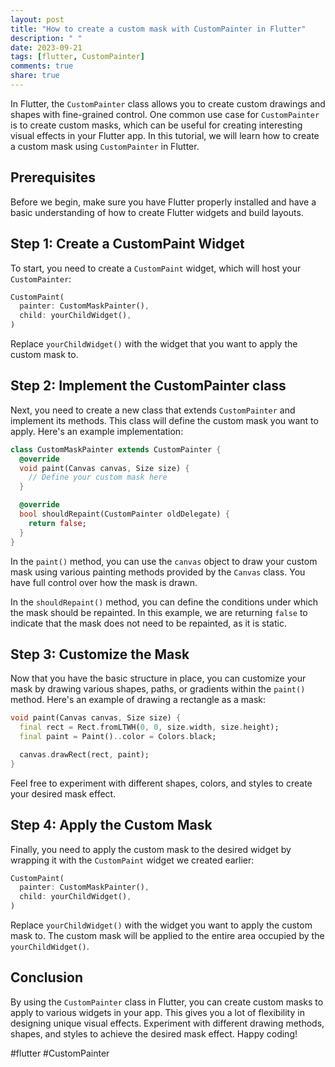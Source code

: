 ```yaml
---
layout: post
title: "How to create a custom mask with CustomPainter in Flutter"
description: " "
date: 2023-09-21
tags: [flutter, CustomPainter]
comments: true
share: true
---
```


In Flutter, the `CustomPainter` class allows you to create custom drawings and shapes with fine-grained control. One common use case for `CustomPainter` is to create custom masks, which can be useful for creating interesting visual effects in your Flutter app. In this tutorial, we will learn how to create a custom mask using `CustomPainter` in Flutter.

## Prerequisites

Before we begin, make sure you have Flutter properly installed and have a basic understanding of how to create Flutter widgets and build layouts.

## Step 1: Create a CustomPaint Widget

To start, you need to create a `CustomPaint` widget, which will host your `CustomPainter`:

```dart
CustomPaint(
  painter: CustomMaskPainter(),
  child: yourChildWidget(),
)
```

Replace `yourChildWidget()` with the widget that you want to apply the custom mask to.

## Step 2: Implement the CustomPainter class

Next, you need to create a new class that extends `CustomPainter` and implement its methods. This class will define the custom mask you want to apply. Here's an example implementation:

```dart
class CustomMaskPainter extends CustomPainter {
  @override
  void paint(Canvas canvas, Size size) {
    // Define your custom mask here
  }

  @override
  bool shouldRepaint(CustomPainter oldDelegate) {
    return false;
  }
}
```

In the `paint()` method, you can use the `canvas` object to draw your custom mask using various painting methods provided by the `Canvas` class. You have full control over how the mask is drawn.

In the `shouldRepaint()` method, you can define the conditions under which the mask should be repainted. In this example, we are returning `false` to indicate that the mask does not need to be repainted, as it is static.

## Step 3: Customize the Mask

Now that you have the basic structure in place, you can customize your mask by drawing various shapes, paths, or gradients within the `paint()` method. Here's an example of drawing a rectangle as a mask:

```dart
void paint(Canvas canvas, Size size) {
  final rect = Rect.fromLTWH(0, 0, size.width, size.height);
  final paint = Paint()..color = Colors.black;

  canvas.drawRect(rect, paint);
}
```

Feel free to experiment with different shapes, colors, and styles to create your desired mask effect.

## Step 4: Apply the Custom Mask

Finally, you need to apply the custom mask to the desired widget by wrapping it with the `CustomPaint` widget we created earlier:

```dart
CustomPaint(
  painter: CustomMaskPainter(),
  child: yourChildWidget(),
)
```

Replace `yourChildWidget()` with the widget you want to apply the custom mask to. The custom mask will be applied to the entire area occupied by the `yourChildWidget()`.

## Conclusion

By using the `CustomPainter` class in Flutter, you can create custom masks to apply to various widgets in your app. This gives you a lot of flexibility in designing unique visual effects. Experiment with different drawing methods, shapes, and styles to achieve the desired mask effect. Happy coding!

#flutter #CustomPainter
